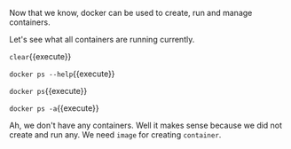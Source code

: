 Now that we know, docker can be used to create, run and manage containers.

Let's see what all containers are running currently.

`clear`{{execute}}

`docker ps --help`{{execute}}

`docker ps`{{execute}}

`docker ps -a`{{execute}}

Ah, we don't have any containers. Well it makes sense because we did not create and run any. We need `image` for creating `container`.